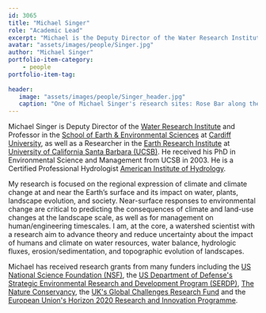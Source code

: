 ```yaml
---
id: 3065
title: "Michael Singer"
role: "Academic Lead"
excerpt: "Michael is the Deputy Director of the Water Research Institute and Reader (Associate Professor) in the School of Earth & Environmental Sciences at Cardiff University, and a Researcher in the Earth Research Institute at the University of California Santa Barbara (UCSB)."
avatar: "assets/images/people/Singer.jpg"
author: "Michael Singer"
portfolio-item-category:
    - people
portfolio-item-tag:
    
header:
   image: "assets/images/people/Singer_header.jpg"
   caption: "One of Michael Singer's research sites: Rose Bar along the Yuba River, California."
---
```


Michael Singer is Deputy Director of the [Water Research Institute](https://www.cardiff.ac.uk/water-research-institute) and Professor in the [School of Earth & Environmental Sciences](https://www.cardiff.ac.uk/earth-ocean-sciences) at [Cardiff University](https://www.cardiff.ac.uk), as well as a Researcher in the [Earth Research Institute](https://www.eri.ucsb.edu/) at [University of California Santa Barbara (UCSB)](https://www.ucsb.edu/). He received his PhD in Environmental Science and Management from UCSB in 2003. He is a Certified Professional Hydrologist [American Institute of Hydrology](https://www.aihydrology.org/). 

My research is focused on the regional expression of climate and climate change at and near the Earth’s surface and its impact on water, plants, landscape evolution, and society. Near-surface responses to environmental change are critical to predicting the consequences of climate and land-use changes at the landscape scale, as well as for management on human/engineering timescales. I am, at the core, a watershed scientist with a research aim to advance theory and reduce uncertainty about the impact of humans and climate on water resources, water balance, hydrologic fluxes, erosion/sedimentation, and topographic evolution of landscapes. 

Michael has received research grants from many funders including the [US National Science Foundation (NSF)](https://www.nsf.gov), the [US Department of Defense's Strategic Environmental Research and Development Program (SERDP)](https://www.serdp-estcp.org/), [The Nature Conservancy](https://www.nature.org/en-us/), the [UK's Global Challenges Research Fund](https://www.ukri.org/research/global-challenges-research-fund/) and the [European Union's Horizon 2020 Research and Innovation Programme](https://ec.europa.eu/programmes/horizon2020/en).    
